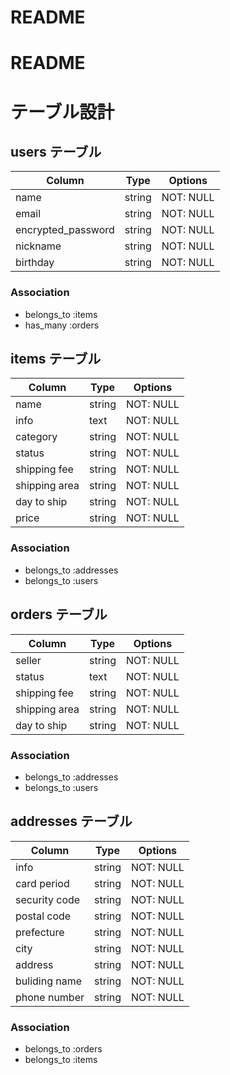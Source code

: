 # README

# README

# テーブル設計

## users テーブル

| Column   | Type   | Options     |
| -------- | ------ | ----------- |
| name     | string | NOT: NULL   |
| email    | string | NOT: NULL   |
| encrypted_password | string | NOT: NULL   |
| nickname | string | NOT: NULL   |
| birthday | string | NOT: NULL   |

### Association

- belongs_to :items
- has_many :orders

## items テーブル

| Column | Type   | Options     |
| ------ | ------ | ----------- |
| name   | string | NOT: NULL    |
| info   | text   |NOT: NULL    |
| category | string | NOT: NULL  |
| status   | string   |NOT: NULL    |
| shipping fee | string | NOT: NULL  |
| shipping area   | string   |NOT: NULL    |
| day to ship | string | NOT: NULL  |
| price | string | NOT: NULL  |
### Association

- belongs_to :addresses
- belongs_to :users

## orders テーブル

| Column   | Type   | Options     |
| -------- | ------ | ----------- |
| seller   | string | NOT: NULL   |
| status   | text | NOT: NULL   |
| shipping fee | string | NOT: NULL |
| shipping area   | string | NOT: NULL |
| day to ship | string  |  NOT: NULL   |


### Association

- belongs_to :addresses
- belongs_to :users

## addresses テーブル

| Column   | Type   | Options     |
| -------- | ------ | ----------- |
| info    | string | NOT: NULL   |
| card period | string | NOT: NULL |
| security code | string | NOT: NULL      |
| postal code   | string   | NOT: NULL    |
| prefecture | string  |  NOT: NULL     |
| city   | string   | NOT: NULL    |
| address | string  |  NOT: NULL     |
| buliding name   | string   | NOT: NULL    |
| phone number | string  |  NOT: NULL     |


### Association

- belongs_to :orders
- belongs_to :items